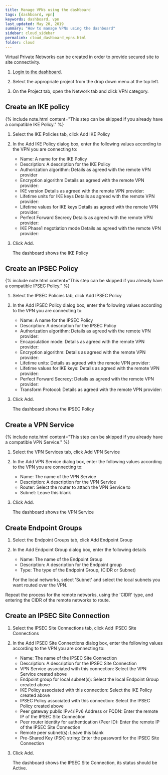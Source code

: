 ```yaml
---
title: Manage VPNs using the dashboard
tags: [dashboard, vpn]
keywords: dashboard, vpn
last_updated: May 20, 2019
summary: "How to manage VPNs using the dashboard"
sidebar: cloud_sidebar
permalink: cloud_dashboard_vpns.html
folder: cloud
---
```


Virtual Private Networks can be created in order to provide secured site to site connectivity.

1. [Login to the dashboard](cloud_dashboard_login.html).

1. Select the appropriate project from the drop down menu at the top left.

1. On the Project tab, open the Network tab and click VPN category.

## Create an IKE policy

{% include note.html content="This step can be skipped if you already have a compatible IKE Policy." %}

1. Select the IKE Policies tab, click Add IKE Policy

1. In the Add IKE Policy dialog box, enter the following values according to the VPN you are connecting to:

   * Name: A name for the IKE Policy
   * Description: A description for the IKE Policy
   * Authorization algorithm: Details as agreed with the remote VPN provider
   * Encryption algorithm Details as agreed with the remote VPN provider:
   * IKE version Details as agreed with the remote VPN provider:
   * Lifetime units for IKE keys Details as agreed with the remote VPN provider:
   * Lifetime values for IKE keys Details as agreed with the remote VPN provider:
   * Perfect Forward Secrecy Details as agreed with the remote VPN provider:
   * IKE Phase1 negotiation mode Details as agreed with the remote VPN provider:

1. Click Add.

   The dashboard shows the IKE Policy

## Create an IPSEC Policy

{% include note.html content="This step can be skipped if you already have a compatible IPSEC Policy." %}

1. Select the IPSEC Policies tab, click Add IPSEC Policy

1. In the Add IPSEC Policy dialog box, enter the following values according to the VPN you are connecting to:

   * Name: A name for the IPSEC Policy
   * Description: A description for the IPSEC Policy
   * Authorization algorithm: Details as agreed with the remote VPN provider:
   * Encapsulation mode: Details as agreed with the remote VPN provider:
   * Encryption algorithm: Details as agreed with the remote VPN provider:
   * Lifetime units: Details as agreed with the remote VPN provider:
   * Lifetime values for IKE keys: Details as agreed with the remote VPN provider:
   * Perfect Forward Secrecy: Details as agreed with the remote VPN provider:
   * Transform Protocol: Details as agreed with the remote VPN provider:

1. Click Add.

   The dashboard shows the IPSEC Policy

## Create a VPN Service

{% include note.html content="This step can be skipped if you already have a compatible VPN Service." %}

1. Select the VPN Services tab, click Add VPN Service

1. In the Add VPN Service dialog box, enter the following values according to the VPN you are connecting to:

   * Name: The name of the VPN Service
   * Description: A description for the VPN Service
   * Router: Select the router to attach the VPN Service to
   * Subnet: Leave this blank

1. Click Add.

   The dashboard shows the VPN Service

## Create Endpoint Groups

1. Select the Endpoint Groups tab, click Add Endpoint Group

1. In the Add Endpoint Group dialog box, enter the following details

   * Name: The name of the Endpoint Group
   * Description: A description for the Endpoint group
   * Type: The type of the Endpoint Group, (CIDR or Subnet)

   For the local networks, select 'Subnet' and select the local subnets you want routed over the VPN.

Repeat the process for the remote networks, using the 'CIDR' type, and entering the CIDR of the remote networks to route.

## Create an IPSEC Site Connection

1. Select the IPSEC Site Connections tab, click Add IPSEC Site Connections

1. In the Add IPSEC Site Connections dialog box, enter the following values according to the VPN you are connecting to:

   * Name: The name of the IPSEC Site Connection
   * Description: A description for the IPSEC Site Connection
   * VPN Service associated with this connection: Select the VPN Service created above
   * Endpoint group for local subnet(s): Select the local Endpoint Group created above
   * IKE Policy associated with this connection: Select the IKE Policy created above
   * IPSEC Policy associated with this connection: Select the IPSEC Policy created above
   * Peer gateway public IPv4/IPv6 Address or FQDN: Enter the remote IP of the IPSEC Site Connection
   * Peer router identity for authentication (Peer ID): Enter the remote IP of the IPSEC Site Connection
   * Remote peer subnet(s): Leave this blank
   * Pre-Shared Key (PSK) string: Enter the password for the IPSEC Site Connection

1. Click Add.

   The dashboard shows the IPSEC Site Connection, its status should be Active.


